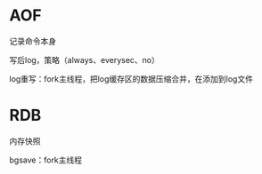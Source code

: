 # AOF

记录命令本身

写后log，策略（always、everysec、no）

log重写：fork主线程，把log缓存区的数据压缩合并，在添加到log文件

# RDB

内存快照

bgsave：fork主线程